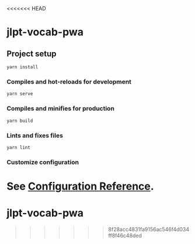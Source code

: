 <<<<<<< HEAD
# jlpt-vocab-pwa

## Project setup
```
yarn install
```

### Compiles and hot-reloads for development
```
yarn serve
```

### Compiles and minifies for production
```
yarn build
```

### Lints and fixes files
```
yarn lint
```

### Customize configuration
See [Configuration Reference](https://cli.vuejs.org/config/).
=======
# jlpt-vocab-pwa
>>>>>>> 8f28acc4831fa9156ac546f4d034ff8f46c48ded
